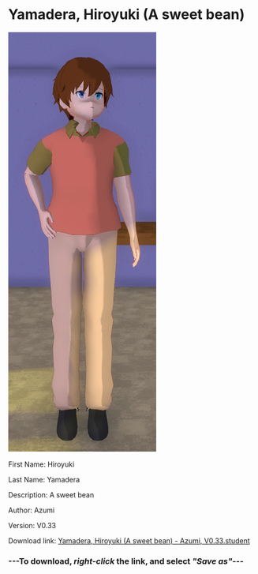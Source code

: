 # Yamadera, Hiroyuki (A sweet bean)

<img src = "https://raw.githubusercontent.com/Arbiter1223/Daigaku-Gurashi-Custom-Students/master/Students/Files/Yamadera%2C%20Hiroyuki%20(A%20sweet%20bean).png">

First Name: Hiroyuki

Last Name: Yamadera

Description: A sweet bean

Author: Azumi

Version: V0.33

Download link: <a href="https://raw.githubusercontent.com/Arbiter1223/Daigaku-Gurashi-Custom-Students/master/Students/Files/Yamadera%2C%20Hiroyuki%20(A%20sweet%20bean)%20-%20Azumi%2C%20V0.33.student">Yamadera, Hiroyuki (A sweet bean) - Azumi, V0.33.student</a>

### ---**To download, _right-click_ the link, and select _"Save as"_**---

